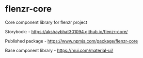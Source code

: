 # flenzr-core
Core component library for flenzr project

Storybook: -  https://akshaybhat301094.github.io/flenzr-core/

Published package - https://www.npmjs.com/package/flenzr-core

Base component library - https://mui.com/material-ui/
